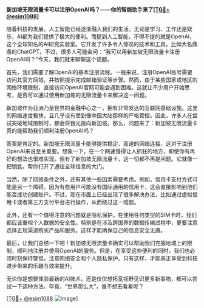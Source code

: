 **新加坡无限流量卡可以注册OpenAI吗？——你的智能助手来了[[TG💪+ @esim1088](https://t.me/s/esim1088)]**

随着科技的发展，人工智能已经逐渐融入我们的生活。无论是学习、工作还是娱乐，AI都为我们提供了极大的便利。而提到人工智能，不得不提的就是OpenAI，这个全球知名的AI研究实验室。它开发了许多令人惊叹的技术和工具，比如大名鼎鼎的ChatGPT。不过，很多人可能会问：“我可以用新加坡无限流量卡注册OpenAI吗？”今天，我们就来聊聊这个话题。

首先，我们需要了解OpenAI的基本注册流程。一般来说，注册OpenAI账号需要访问其官方网站，并按照提示完成邮箱验证等步骤。然而，由于某些国家或地区的网络环境限制，直接访问OpenAI官网可能会遇到困难。这就让不少用户开始思考，是否可以通过使用新加坡的无限流量卡来解决这一问题。

新加坡作为亚洲乃至世界的金融中心之一，拥有非常发达的互联网基础设施。这里的网络速度极快，且几乎没有受到像中国大陆那样的严格管控。因此，许多人在尝试突破地域限制时，都会将目光投向新加坡。那么，问题来了：新加坡无限流量卡真的能帮助我们顺利注册OpenAI吗？

答案是肯定的。新加坡无限流量卡能够提供稳定、高速的网络连接，这对于注册OpenAI来说至关重要。想象一下，在一个网速慢得让人抓狂的地方，即使你有再好的想法也很难实现。但有了新加坡无限流量卡，这一切都不再是问题。它就像一把钥匙，帮你打开了通往全球信息的大门。

当然，除了网络条件之外，还有其他一些因素需要考虑。例如，信用卡支付方式可能是另一个障碍。因为有些用户可能没有国际通用的信用卡，这会直接影响到他们能否成功创建账户。不过，现在市面上已经出现了很多解决办法，比如通过虚拟信用卡或者第三方支付平台进行操作，从而绕过这一难题。

此外，还有一个值得注意的问题就是隐私保护。在使用任何类型的SIM卡时，我们都应该重视个人数据的安全性。特别是在涉及跨国界的数据传输过程中，更要注意选择正规渠道购买产品和服务。这样才能确保自己的信息安全无虞。

最后，让我们总结一下吧！新加坡无限流量卡确实可以帮助我们克服地域上的限制，顺利地注册并使用OpenAI的服务。但是，在享受这些便利的同时，我们也必须时刻保持警惕，注意网络安全和个人隐私保护。只有这样，才能真正享受到科技进步带来的乐趣与效率提升。

无论你是想要体验最新的AI技术，还是仅仅想拓宽视野见识更多新事物，都可以尝试一下这种方法。毕竟，“世界那么大”，谁不想去看看呢？

[[TG💪+ @esim1088](https://t.me/s/esim1088) ![Image](https://i.postimg.cc/4NQfJmqS/Snipaste-2025-05-13-00-14-12.png)]